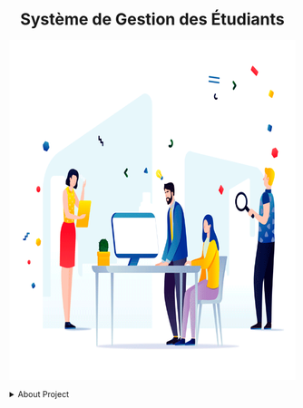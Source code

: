 <h1 align='center'> Système de Gestion des Étudiants </h1>

<img src='https://github.com/issaniang5/Application-de-Gestion-des-Etudiants/blob/main/Images/readme.gif' height=600px width=800px></img>


<details>
<summary> About Project </summary>
<div>
<samp>
Ce projet comprend une opération CRUD complète de base utilisant la pile MERN (MongoDB, Express, React, Node.js). Des validations ont également été ajoutées à l'aide de SweetAlert 2.
</samp>
</div>
</details>